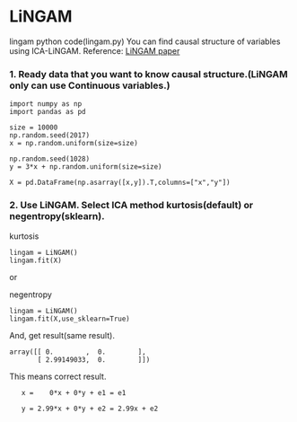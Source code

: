 # LiNGAM
lingam python code(lingam.py)
You can find causal structure of variables using ICA-LiNGAM.
Reference: [LiNGAM paper](http://www.jmlr.org/papers/volume7/shimizu06a/shimizu06a.pdf)

### 1. Ready data that you want to know causal structure.(LiNGAM only can use Continuous variables.)

```python3
import numpy as np
import pandas as pd

size = 10000
np.random.seed(2017)
x = np.random.uniform(size=size)

np.random.seed(1028)
y = 3*x + np.random.uniform(size=size)

X = pd.DataFrame(np.asarray([x,y]).T,columns=["x","y"])
```

### 2. Use LiNGAM. Select ICA method kurtosis(default) or negentropy(sklearn).

kurtosis
```python3
lingam = LiNGAM()
lingam.fit(X)
```

or 

negentropy
```python3
lingam = LiNGAM()
lingam.fit(X,use_sklearn=True)
```

And, get result(same result).

```result:result
array([[ 0.        ,  0.        ],
       [ 2.99149033,  0.        ]])
```      

This means correct result.

       x =    0*x + 0*y + e1 = e1
  
       y = 2.99*x + 0*y + e2 = 2.99x + e2
